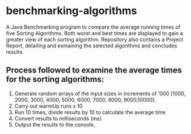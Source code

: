 # benchmarking-algorithms

A Java Benchmarking program to compare the average running times of five Sorting Algorithms. 
Both worst and best times are displayed to gain a greater view of each sorting algorithm. 
Repository also contains a Project Report, detailing and exmaining the selected algorithms and concludes results.

## Process followed to examine the average times for the sorting algorithms:
1. Generate random arrays of the input sizes in increments of ‘000 [1000, 2000, 3000, 4000, 5000, 6000, 7000, 8000, 9000,10000].
2. Carry out warmUp runs x 10
3. Run 10 times, divide results by 10 to calculate the average time
4. Convert results to milliseconds (ms)
5. Output the results to the console,
